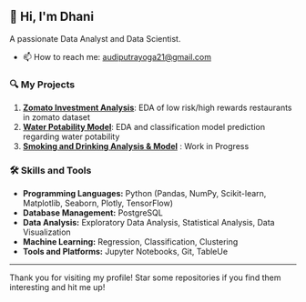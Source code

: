 ## 👋 Hi, I'm Dhani

A passionate Data Analyst and Data Scientist.

- 📫 How to reach me: audiputrayoga21@gmail.com
### 🔍 My Projects

1. [**Zomato Investment Analysis**](https://github.com/achmaddhani/zomato-investment-analysis): EDA of low risk/high rewards restaurants in zomato dataset
2. [**Water Potability Model**](https://github.com/achmaddhani/water-potability-model): EDA and classification model prediction regarding water potability
3. [**Smoking and Drinking Analysis & Model**](https://github.com/achmaddhani/smoking-drinking-classification-analysis) : Work in Progress

### 🛠️ Skills and Tools

- **Programming Languages:** Python (Pandas, NumPy, Scikit-learn, Matplotlib, Seaborn, Plotly, TensorFlow)
- **Database Management:** PostgreSQL
- **Data Analysis:** Exploratory Data Analysis, Statistical Analysis, Data Visualization
- **Machine Learning:** Regression, Classification, Clustering
- **Tools and Platforms:** Jupyter Notebooks, Git, TableUe

---

Thank you for visiting my profile! Star some repositories if you find them interesting and hit me up!

